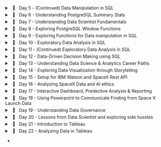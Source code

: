 <details style="margin-bottom:5px;"> 
	<br/>
    <summary> &nbsp; 📖 &nbsp; Day 5 - (Continued) Data Manipulation in SQL</summary>
<pre><code><small>🗓️  Date: 2023-02-21</small></code></pre>
<h4> Resources : </h4>
<p>Course</p>
<ul>
    <li>
        <a href="https://app.datacamp.com/learn/courses/data-manipulation-in-sql" target="_blank">Data Manipulation in SQL (Datacamp)</a>
    </li>
</ul>
<center>
    <hr style="border: 0; height: 2px; width: 80%; text-align: center;">
</center>
<h4> Summary : </h4>
<p align="justify">
    Continuing the remaining modules <a href="https://app.datacamp.com/learn/courses/data-manipulation-in-sql" target="_blank">Data Manipulation in SQL</a> course, I was able to gain insights on Simple Subqueires Joins, Correlated Subqueries (takes higher processing time), Multiple/Nested Subqueries, and Common Table Expressions (CTE). These concepts were handful in allowing to perform complex actions within SQL and gain data points that I once thought were only possible through pandas (a python library).
</p>
<p align="justify">
    However, more significantly, I learned about window functions and the various types, such as Over, Rank, Partition, and Slide, throughout this course. While I had seen it before, I had never utilized it in practice, and I am pleased that this course allowed me to do so. Aggregating on columns that aren't in the grouping columns is likely the most useful skill to have, especially when doing comparative analysis.
</p>
<center>
    <hr style="border: 0; height: 2px; width: 80%; text-align: center;">
</center>
<h4> Notes : </h4>
<details>
  <summary> &nbsp; Correlated subquery with multiple conditions</summary>

```
SELECT
    -- Select country ID, date, home, and away goals from match
    main.country_id,
    main.date,
    main.home_goal,
    main.away_goal
FROM match AS main
WHERE
    -- Filter for matches with the highest number of goals scored
    (home_goal + away_goal) >
        (SELECT MAX(home_goal + sub.away_goal)
        FROM match AS sub
        WHERE main.country_id = sub.country_id
            AND main.season = sub.season);
```

</details>

<details>
  <summary> &nbsp; Common Table Expressions</summary>

```
WITH match_list AS (
    SELECT
        country_id,
        id
    FROM match
-- Select league and count of matches from the CTE
SELECT
    l.name AS league,
    COUNT(match_list.id) AS matches
FROM league AS l
-- Join the CTE to the league table
LEFT JOIN match_list ON l.id = match_list.country_id
GROUP BY l.name;
```

</details>

<details>
  <summary> &nbsp; Window Function</summary>

```
-- Example 1 : Over function

SELECT
    m.id,
    c.name AS country,
    m.season,
    m.home_goal,
    m.away_goal,
    -- Use a window to include the aggregate average in each row
    AVG(m.home_goal + m.away_goal) OVER() AS overall_avg
FROM match AS m
LEFT JOIN country AS c ON m.country_id = c.id;


-- Example 2 : Rank function

SELECT
    l.name AS league,
    AVG(m.home_goal + m.away_goal) AS avg_goals,
    -- Rank each league according to the average goals
    RANK() OVER(ORDER BY AVG(m.home_goal + m.away_goal) DESC) AS league_rank
FROM league AS l
LEFT JOIN match AS m
ON l.id = m.country_id
WHERE m.season = '2011/2012'
GROUP BY l.name
ORDER BY league_rank;


-- Example 3 : Partition function

SELECT
    c.name,
    m.season,
    (home_goal + away_goal) AS goals,
    AVG(home_goal + away_goal)
        OVER(PARTITION BY m.season, c.name) AS season_country_avg
FROM country AS c
LEFT JOIN match AS m
ON c.id = m.country_id;


-- Example 4 : Sliding Function

SELECT
    date,
    home_goal,
    away_goal,
    -- Create a running total and running average of home goals
    SUM(home_goal) OVER(ORDER BY date
        ROWS BETWEEN UNBOUNDED PRECEDING AND CURRENT ROW) AS running_total,
    AVG(home_goal) OVER(ORDER BY date
        ROWS BETWEEN UNBOUNDED PRECEDING AND CURRENT ROW) AS running_avg
FROM match
WHERE
    hometeam_id = 9908
    AND season = '2011/2012';
```

</details>
<hr/>
</details>

<details style="margin-bottom:5px;"> 
	<br/>
    <summary> &nbsp; 📖 &nbsp; Day 6 - Understanding PostgreSQL Summary Stats </summary>
<pre><code><small>🗓️  Date: 2023-02-22</small></code></pre>
<h4> Resources : </h4>
<p>Course</p>
<ul>
    <li>
        <a href="https://www.kaggle.com/learn/advanced-sql" target="_blank">Advanced SQL (Kaggle)</a>
    </li>
    <li>
        <a href="https://app.datacamp.com/learn/courses/postgresql-summary-stats-and-window-functions" target="_blank">PostgreSQL Summary Stats and Window Functions (Datacamp)</a>
    </li>
</ul>
<p>Articles</p>
<ul>
    <li>
        <a href="https://medium.com/yavar/window-functions-in-sql-a7239bb97104" target="_blank">Window functions in SQL (Medium)</a>
    </li>
</ul>
<center>
    <hr style="border: 0; height: 2px; width: 80%; text-align: center;">
</center>
<h4> Summary : </h4>
<p align="justify">
With the continuation of window functions, I have gotten slightly familiar with the notion of window function types, particularly fetching, framing, and ranking functions, which I had practiced today. While these functions seemed intimidating at first, they turned out to be considerably easy than I had anticipated.
</p>
<p align="justify">
Beside this,  I attempted to put my knowledge into practice by answering practice questions in the "Advanced sql" section of kaggle. It was a valuable experience since I was able to accurately utilize window functions and also learn about the 'UNNEST' function to load nested and repeated data from the tables.
</p>
<center>
    <hr style="border: 0; height: 2px; width: 80%; text-align: center;">
</center>
<h4> Notes : </h4>

<details>
  <summary> &nbsp; Fetching functions</summary>

| Operator              | Description                                                       |
| --------------------- | ----------------------------------------------------------------- |
| `LAG(column, n)`      | Returns column's value at the row `n` rows before the current row |
| `LEAD(column, n)`     | Returns column's value at the row `n` rows after the current row  |
| `FIRST_VALUE(column)` | Returns the first value in table or partition                     |
| `LAST_VALUE(column)`  | Returns the last value in table or partition                      |

</details>

<details>
  <summary> &nbsp; Framing functions</summary>

| Operator            | Description                             |
| ------------------- | --------------------------------------- |
| ROW/RANGE           | Uses the given row or range as a frame. |
| PRECEDING           | Rows before the current row.            |
| UNBOUNDED PRECEDING | Return all rows before the current row. |
| UNBOUNDED FOLLOWING | Return all rows after the current row.  |
| CURRENT ROW         | Current row of query execution.         |

</details>

<details>
  <summary> &nbsp; Ranking Functions</summary>

| Operator   | Description                                                                                                       |
| ---------- | ----------------------------------------------------------------------------------------------------------------- |
| ROW_NUMBER | Unique sequential number for each row in the specified partition                                                  |
| RANK       | Unique rank number for the each distinct row within the specified partition, but equal values share same rank     |
| DENSE_RANK | Unique rank number for the each distinct row within the specified partition without skipping any duplicate values |
| NTILE      | Distribute the rows in to the rows set with a specific `n` number of groups.                                      |

</details>
<hr/>
</details>

<details style="margin-bottom:5px;"> 
	<br/>
    <summary> &nbsp; 📖 &nbsp; Day 7 - Understanding Data Scientist Fundamentals</summary>
<pre><code><small>🗓️  Date: 2023-02-23</small></code></pre>
<h4> Resources : </h4>
<p>Course</p>

<ul>
    <li>
        <a href="https://www.linkedin.com/learning/a-day-in-the-life-of-a-data-scientist/serving-the-client/" target="_blank">A Day In The Life of a Data Scientist (Linkedin Learning)</a>
    <li>
    </li>
        <a href="https://www.linkedin.com/learning/the-non-technical-skills-of-effective-data-scientists/" target="_blank">The Non-Technical Skills of Effective Data Scientists (Linkedin Learning)</a>
     <li>
    </li>
        <a href="https://www.kaggle.com/learn/pandas" target="_blank">Pandas (Kaggle)</a>
    </li>
</ul>
<center>
    <hr style="border: 0; height: 2px; width: 80%; text-align: center;">
</center>
<h4> Summary : </h4>
<p align="justify">
Taking a break from the regular SQL courses, I delved into the everyday life of a data scientist, complete with current data science issues and how data scientists manage themselves and the organizations for which they operate. I was also able to take the following course on the non-technical abilities of a successful data scientist, which addressed not just the attributes that a person should have but also the role diplomacy plays while working in a professional setting. In addition, to polish my pandas abilities, I completed a Kaggle Learn course that served as a refresher on the techniques I use on a daily basis.
</p>
<hr/>
</details>

<details style="margin-bottom:5px;"> 
	<br/>
    <summary> &nbsp; 📖 &nbsp; Day 8 - Exploring PostgreSQL Window Functions</summary>

<pre><code><small>🗓️  Date: 2023-02-24</small></code></pre>

<h4> Resources : </h4>
<p>Course</p>

- <a href="https://www.kaggle.com/learn/intro-to-programming" target="_blank">Intro to Programming (Kaggle)</a>
- <a href="https://app.datacamp.com/learn/courses/postgresql-summary-stats-and-window-functions" target="_blank">PostgreSQL Summary Stats and Window Functions (Datacamp)</a>

<center>
    <hr style="border: 0; height: 2px; width: 80%; text-align: center;">
</center>

<h4> Summary : </h4>

<p align="justify">
Leveraging the same elements in different ways has always lit up the neurons in my brain, allowing me to perceive the world in new ways. This occurred when learning how to use the aggregrate functions within the window functions to obtain new results. In fact, utilizing the same `SUM` and `AVG` functions to deliver moving totals and averages within sql itself with the assistance of frames and aggregrate functions made me leap on top of my bed.  There were so many things that sql could do that I had always assumed only pandas could accomplish. While creating sophisticated queries in pandas is faster, the execution time would be much faster if same queries were implemented directly in SQL without loading the dataset into memory.
</p>

<p align="justify">
Continuing this discovery, pivoting tables in SQL was also conceivable with `CROSSTAB`, as well as other beneficial functions like `ROLLUP`, `CUBE`, `COALESCE`, and `STRING AGG`, which would come in handy when relying only on SQL.
</p>

<center>
    <hr style="border: 0; height: 2px; width: 80%; text-align: center;">
</center>

<h4> Notes : </h4>

<details>
  <summary> &nbsp; ROW BETWEEN</summary>

Syntax
`ROWS BETWEEN [start] AND [finish]`

- `n PRECEDING` : `n` rows before the current row
- `CURRENT ROW` : the current row
- `n FOLLOWING` : `n` rows after the current row

Examples

- `ROWS BETWEEN 3 PRECEDING AND CURRENT ROW`
- `ROWS BETWEEN 4 PRECEDING AND 4 FOLLOWING`
- `ROWS BETWEEN CURRENT ROW AND 1 FOLLOWING`

</details>

<details>
  <summary> &nbsp; CROSSTAB</summary>

```
-- Before using crosstab, use the to create an extension
CREATE EXTENSION IF NOT EXISTS tablefunc;

SELECT * FROM CROSSTAB($$
    source_sql TEXT
$$) AS ct(
    column_1 DATA_TYPE_1,
    column_2 DATA_TYPE_2,
    ...,
    column_n DATA_TYPE_N
);
```

</details>

<details>
  <summary> &nbsp; ROLLUP and CUBE</summary>

The `ROLLUP` option allows to include extra rows that represent the subtotals, which are commonly referred to as super-aggregate rows, along with the grand total row.

```
SELECT
    country, warehouse, SUM(quantity)
FROM
    inventory
GROUP BY ROLLUP (country, warehouse);
```

`ROLLUP` is hierarchical, de-aggregrating from the leftmost provided column to the right-most.

```
ROLLUP (country, warehouse)     -- includes country level totals
ROLLUP (warehouse, country)     -- includes warehouse level totals
```

However, when we need all possible group-level aggregrations, we use `CUBE` which shares similar properties to `ROLLUP`.

```
CUBE (country, warehouse)       -- country country level and warehouse level, and grand total
```

</details>

<details>
  <summary> &nbsp; Useful Functions</summary>

- COALESCE

`COALESCE()` takes a list of values and returns the first non-null value, going from left to right

```
COALESCE(null, null, 1, null, 2)        -- returns 1
```

- STRING_AGG

`STRING_AGG(column, separator)` takes all the values of a column and concatenates them, with `separator` in between each value.

</details>

<center>
    <hr style="border: 0; height: 2px; width: 80%; text-align: center;">
</center>

</details>

<details style="margin-bottom:5px;"> 
	<br/>
    <summary> &nbsp; 📖 &nbsp; Day 9 - Exploring Functions for Data manipulation in SQL</summary>

<pre><code><small>🗓️  Date: 2023-02-25</small></code></pre>

<h4> Resources : </h4>
<p>Course</p>

- <a href="https://app.datacamp.com/learn/courses/functions-for-manipulating-data-in-postgresql" target="_blank">Functions for Manipulating Data in PostgreSQL (Datacamp)</a>

<center>
    <hr style="border: 0; height: 2px; width: 80%; text-align: center;">
</center>

<h4> Summary : </h4>

<p align="justify">
The focus of today's course was on data manipulation in PostgreSQL utilizing both built-in and user-defined functions. The built-in functions of PostgreSQL included common data types and their casts, date/time functions and operators, and string parsing and manipulation functions. While the most of the operators were familiar, I learned about several new ones, such as `INTERVAL` and `INITCAP`. Nevertheless, the postgreSQL extensions and full-text search capabilities were entirely new subjects, particularly `tsvector` (text search vector) to execute a full text search beyond the scope of the 'LIKE' operator. Knowing that PostgreSQL offers built-in extensions such as fuzzy string matching through 'levenshtein' and'similarity' blew my mind as I had previously only used it in Python. Learning the syntax to develop my own functions was also quite instructive. Overall, it was a productive weekend spent learning more about PostgreSQL.
</p>

<center>
    <hr style="border: 0; height: 2px; width: 80%; text-align: center;">
</center>

<h4> Notes : </h4>

<details>
  <summary> &nbsp; INFORMATION_SCHEMA</summary>

`INFORMATION_SCHEMA` provides access to database metadata, information about the MySQL server such as the name of a database or table, the data type of a column, or access privileges.

```
-- Example 1 : Extracting all table names from system database
SELECT table_name, table_type
FROM INFORMATION_SCHEMA.TABLES
WHERE table_schema = 'public';

-- Example 2 : Extracting column data types from table
SELECT
    column_name,
    data_type
FROM INFORMATION_SCHEMA.COLUMNS
WHERE table_name = 'actor';
```

</details>

<details>
  <summary> &nbsp; INTERVAL </summary>

`INTERVAL` data type allows to store and manipulate a period of time in years, months, days, hours, minutes, seconds, etc.

```
INTERVAL '3 days'                       -- goes forward in time
INTERVAL '2 months ago';                -- goes back in time due to the keyword 'ago'
INTERVAL '3 hours 20 minutes';

-- Example 1 : Addition of timeframe
SELECT rental_date + INTERVAL '2 days' as expected_return
FROM rental;

-- Example 2: Conversion of column to interval
SELECT INTERVAL '1' day * rental_duration
FROM rental
```

</details>

<details>
  <summary> &nbsp; DATETIME Operators </summary>

| Operator                        | Description                                                                                                   |
| ------------------------------- | ------------------------------------------------------------------------------------------------------------- |
| AGE()                           | Subtract with current_date (at midnight) when empty and with the other arguments when two values are provided |
| NOW()                           | Get current timestamp with microsecond precision                                                              |
| CURRENT_TIMESTAMP()             | Gets similar timestamp to now but allows precision parameter to round off seconds                             |
| CURRENT_DATE/CURRENT_TIME       | Get current date and time                                                                                     |
| EXTRACT(`field` from `source`)  | Get subfield                                                                                                  |
| DATE_PART('`field`', `source`)  | Get subfield (equivalent to extract)                                                                          |
| DATE_TRUNC('`field`', `source`) | Truncate timestamp or interval data types with precision                                                      |
| ISFINITE()                      | Test for finite date, time and interval (not +/-infinity)                                                     |

</details>

<details>
  <summary> &nbsp; STRING Operators </summary>

| Operator                                               | Description                                                                                              |
| ------------------------------------------------------ | -------------------------------------------------------------------------------------------------------- | --------------------------------- | ------------------------------ |
| UPPER/LOWER(`source`)                                  | Converts column to upper or lower case                                                                   |
| INITCAP(`source`)                                      | Converts column to title case                                                                            |
| REPLACE(`source`, '`find_string`', '`replace_string`') | Replaces the source string with the replacement string                                                   |
| REVERSE(`source`)                                      | Reverses the string                                                                                      |
| LENGTH(`source`)                                       | Extract the length of the string                                                                         |
| POSITION('`char`' IN `source`)                         | Extract the first position of a character in a string                                                    |
| LEFT(`source`, `n`)                                    | Extract the `n` number of characters from left side of the given source                                  |
| RIGHT(`source`, `n`)                                   | Extract the `n` number of characters from right side of the given source                                 |
| SUBSTRING(`source`, `start`, `length`)                 | Extract a string containing a specific number of characters from a particular position of a given string |
| TIRM([leading                                          | trailing                                                                                                 | both] [characters] FROM `source`) | Removes characters from source |
| LPAD(`source`, `n`, `char`)                            | Left-pads a string with another string, to a certain length                                              |
| RPAD(`source`, `n`, `char`)                            | Right-pads a string with another string, to a certain length                                             |

</details>

<details>
  <summary> &nbsp; FULL TEXT Search </summary>

- Basic Search
  `to_tsvector(text)` : performs normalization and creates a list of tokens
  `to_tsquery(string)` : accepts a list of words that will be checked against the normalized vector
  `@@` : check if `tsquery` matches `tsvector`

```
-- Example 1 : Check if the title contains 'elf'
SELECT title, description
FROM film
WHERE to_tsvector(title) @@ to_tsquery('elf');
```

- Fuzzystring

```
-- Enable the fuzzystrmatch extension
CREATE EXTENSION IF NOT EXISTS fuzzystrmatch;
-- Confirm that fuzzystrmatch has been enabled
SELECT extname FROM pg_extension;

SELECT levenshtein('hello', 'jelly');       -- number of edits required to be a perfect match
SELECT similarity('hello', 'jelly');        -- similarity between two strings from 0 to 1
```

</details>

<details>
  <summary> &nbsp; User Defined Data Types </summary>

Enumerated Data Types

- Allows to create list of values that will not change

```
CREATE TYPE dayofweek AS
ENUM('Monday', 'Tuesday', 'Wednesday', 'Thursday', 'Friday', 'Saturday', 'Sunday');

-- Check
SELECT typname, typcategory
FROM pg_type
WHERE typname='dayofweek';
```

</details>

<details>
  <summary> &nbsp; User Defined Functions </summary>

```
CREATE FUNCTION squared(i integer) RETURNS integer AS $$
    BEGIN
        RETURN i * i;
    END;
$$ LANGUAGE plpgsql;
```

</details>

<center>
    <hr style="border: 0; height: 2px; width: 80%; text-align: center;">
</center>

</details>

<details style="margin-bottom:5px;"> 
	<br/>
    <summary> &nbsp; 📖 &nbsp; Day 10 - Exploratory Data Analysis in SQL</summary>

<pre><code><small>🗓️  Date: 2023-02-27</small></code></pre>

<h4> Resources : </h4>
<p>Course</p>

- <a href="https://app.datacamp.com/learn/courses/exploratory-data-analysis-in-sql" target="_blank">Exploratory Data Analysis in SQL (Datacamp)</a>

<center>
    <hr style="border: 0; height: 2px; width: 80%; text-align: center;">
</center>

<h4> Summary : </h4>

<p align="justify">
Breaking the usual heavy dosage of study sessions, this particular course covered about the usage of relationship diagrams, constraints (primary key, foreign key, unique and not null), and data types for the columns. The most significant functions from this course are 'corr' and 'percentile desc,' which allow you to get correlation and discrete value from a percentile. Moreover, temporary tables were a notion I had heard of but had never used in practice, and this course was a huge help in reinforcing the concept of breaking large queries into smaller chunks.
</p>

<center>
    <hr style="border: 0; height: 2px; width: 80%; text-align: center;">
</center>

<h4> Notes : </h4>

<details>
  <summary> &nbsp; CAST Function</summary>

```
-- Cast Function syntax
SELECT CAST (value AS value_type);

-- Alternate Cast Function with :: notation
SELECT value::new_type;

--  Example 1 : Casting float to integer
SELECT CAST (3.7 AS integer);
```

</details>

<details>
  <summary> &nbsp; Series</summary>

```
-- Example 1 : Basic series
SELECT generate_series(1, 10, 2);

-- Example 2 : Float series
SELECT generate_series(0, 1, 0.1);
```

</details>

<details>
  <summary> &nbsp; Summary functions</summary>

| Function                                                            | Description                                                                       |
| ------------------------------------------------------------------- | --------------------------------------------------------------------------------- |
| CORR(`source1`,`source2`)                                           | Returns the correlation between two columns                                       |
| percentile_disc(`percentile`) WITHIN GROUP (ORDER BY `column_name`) | Returns the value representing the percentile of the column using discrete method |

</details>

<details>
  <summary> &nbsp; Temporary Tables</summary>

```
-- Dropping the table
DROP TABLE IF EXISTS table_name

-- Create a temporary table
CREATE TEMP TABLE table_name AS
SELECT column1, column2
FROM table;
```

</details>

<center>
    <hr style="border: 0; height: 2px; width: 80%; text-align: center;">
</center>

</details>

<details style="margin-bottom:5px;"> 
	<br/>
    <summary> &nbsp; 📖 &nbsp; Day 11 - (Continued) Exploratory Data Analysis in SQL</summary>

<pre><code><small>🗓️  Date: 2023-02-28</small></code></pre>

<h4> Resources : </h4>
<p>Course</p>

- <a href="https://app.datacamp.com/learn/courses/exploratory-data-analysis-in-sql" target="_blank">Exploratory Data Analysis in SQL (Datacamp)</a>

<center>
    <hr style="border: 0; height: 2px; width: 80%; text-align: center;">
</center>

<h4> Summary : </h4>

<p align="justify">
The remaining modules of the course delved into the topic of character types in PostgreSQL, specifically character, varchar, and text. It also covered common challenges that arise when grouping categorical variables and dealing with unstructured text data. The modules included exercises on data cleaning such as dealing with cases and white spaces, as well as data manipulation techniques such as splitting strings using delimiters and concatenating multiple strings. Additionally, the course covered working with date and timestamps to create complex queries through series.
</p>

<center>
    <hr style="border: 0; height: 2px; width: 80%; text-align: center;">
</center>

<h4> Notes : </h4>

<details>
  <summary> &nbsp; Series Generation</summary>

```
-- Syntax
SELECT generate_series(from, to, interval);

-- Example 1
SELECT generate_series('2018-01-01', '2018-01-15', '2 days'::interval)
```

</details>

<center>
    <hr style="border: 0; height: 2px; width: 80%; text-align: center;">
</center>

</details>

<details style="margin-bottom:5px;"> 
	<br/>
    <summary> &nbsp; 📖 &nbsp; Day 12 - Data-Driven Decision Making using SQL</summary>

<pre><code><small>🗓️  Date: 2023-03-01</small></code></pre>

<h4> Resources : </h4>
<p>Course</p>

- <a href="https://app.datacamp.com/learn/courses/data-driven-decision-making-in-sql" target="_blank">Data-Driven Decision Making in SQL(Datacamp)</a>

Project

- <a href="https://app.datacamp.com/learn/projects/1413" target="_blank">When Was the Golden Age of Video Games?(Datacamp)</a>

<center>
    <hr style="border: 0; height: 2px; width: 80%; text-align: center;">
</center>

<h4> Summary : </h4>

<p align="justify">
With all the skills that I had accumilated so far, it was only about implementing them. While a proper implementation is yet to come, I could still practice within a real evironment through the course "Data-Driven Decision Making in SQL" and the project "When Was the Golden Age of Video Games?". These allowed me to use all of the concepts from data cleaning, manipulation to aggregration and concentrated on using groupings, joins and pivots to create complex tables. Today marks the end of the career track, and I'm over the moon with all the knowledge I've gained in these 12 days. Yay for learning!
</p>

<center>
    <hr style="border: 0; height: 2px; width: 80%; text-align: center;">
</center>

</details>

<details style="margin-bottom:5px;"> 
	<br/>
    <summary> &nbsp; 📖 &nbsp; Day 13 - Understanding Data Science & Analytics Career Paths</summary>

<pre><code><small>🗓️  Date: 2023-03-02</small></code></pre>

<h4> Resources : </h4>
<p>Course</p>

- <a href="https://www.linkedin.com/learning/data-science-analytics-career-paths-certifications-first-steps-2018/welcome" target="_blank">Data Science & Analytics Career Paths & Certifications: First Steps (LinkedIn Learning)</a>

<center>
    <hr style="border: 0; height: 2px; width: 80%; text-align: center;">
</center>

<h4> Summary : </h4>

<p align="justify">
Before diving into the world of mathematica, I needed to grasp the foundations that I would need to build as a Data Analyst. Attending the LinkedIn Learning career course "Data Science & Analytics Career Pathways & Certifications" was quite beneficial in this regard. It began by discussing the applications of data science, such as fraud detection, social media analytics, disease control, dating services, simulations, climate research, and network security. It also discussed the abilities required to be relevant in the sector. Data mining, machine learning, natural language processing, statistics, and visualization were among the crucial skills mentioned. It also discussed certificates that can help advance one's career and establish one as a specialist in a particular subject. Overall, the course was beneficial in aiding comprehension of the principles of being relevant in the ever-changing world of data science.
</p>

<center>
    <hr style="border: 0; height: 2px; width: 80%; text-align: center;">
</center>

</details>

<details style="margin-bottom:5px;"> 
	<br/>
    <summary> &nbsp; 📖 &nbsp; Day 14 - Exploring Data Visualization through Storytelling</summary>

<pre><code><small>🗓️  Date: 2023-03-03</small></code></pre>

<h4> Resources : </h4>
<p>Course</p>

- <a href="https://www.linkedin.com/learning/data-visualization-storytelling/the-art-of-storytelling" target="_blank">Data Visualization: Storytelling (LinkedIn Learning)</a>

<center>
    <hr style="border: 0; height: 2px; width: 80%; text-align: center;">
</center>

<h4> Summary : </h4>

<p align="justify">
As visualizing data through narrative storytelling is one of the most crucial skills for a data analyst to have,  which sets them apart from their colleagues. I took a data visualization course that included story structure and its components (begining, middle, end, plot, protagonist, problem and transformation). It also demonstrated the use of flow diagrams to successfully represent linear data flow for effective story telling.

Most notably, the course taught the principles of learning to demonstrate your analytic abilities utilizing the 4x4 progressive depth model:

- The watercooler moment

  - The initial attention grabber determines whether or not individuals are interested in learning more.
  - Example: Image or headline.

- The cafe content

  - Example : Blog post or short article

- The research library

  - Research portion, such as a PDF document.

- The Lab Experience
  - Interactive dashboard where data aficionados can examine the content and tinker to answer their in-depth questions

</p>

<center>
    <hr style="border: 0; height: 2px; width: 80%; text-align: center;">
</center>

</details>

<details style="margin-bottom:5px;"> 
	<br/>
    <summary> &nbsp; 📖 &nbsp; Day 15 - Setup for IBM Watson and SpaceX Rest API</summary>

<pre><code><small>🗓️  Date: 2023-03-05</small></code></pre>

<h4> Resources : </h4>
<p>Course</p>

- <a href="https://www.coursera.org/learn/applied-data-science-capstone/" target="_blank">Applied Data Science Capstone: Week 1 (Coursera)</a>

<center>
    <hr style="border: 0; height: 2px; width: 80%; text-align: center;">
</center>

<h4> Summary : </h4>

<p align="justify">
I took a break from learning today to prepare for the journey ahead! I made my own IBM account and configured Watson Studio to publish notebooks directly to my GitHub repository. I also explored in the world of SpaceX's rest API in order to extract useful data for future projects. We can get so enthused in learning new things that we forget to take a deep breath and get organized. However, not today.
</p>

<center>
    <hr style="border: 0; height: 2px; width: 80%; text-align: center;">
</center>

</details>

<details style="margin-bottom:5px;"> 
	<br/>
    <summary> &nbsp; 📖 &nbsp; Day 16 - Analyzing SpaceX Data and AI ethics</summary>

<pre><code><small>🗓️  Date: 2023-03-06</small></code></pre>

<h4> Resources : </h4>
<p>Course</p>

- <a href="https://www.kaggle.com/learn/intro-to-ai-ethics" target="_blank">Intro to AI Ethics (Kaggle)</a>
- <a href="https://www.coursera.org/learn/applied-data-science-capstone/" target="_blank">Applied Data Science Capstone: Week 1 & 2 (Coursera)</a>

<center>
    <hr style="border: 0; height: 2px; width: 80%; text-align: center;">
</center>

<h4> Summary : </h4>

<p align="justify">
Building on yesterday's exploration, today was all about extracting launch data from SpaceX using requests and beautiful soup. The objective was to determine the fruitfulness of starting a new business for a hypothetical company, SpaceY. During the course, I delved into the concepts of Exploratory Data Analysis and Feature Engineering, utilizing both python and SQL to analyze the data. Wrapping up with data science, I visually represented our findings using scatterplots and barplots to identify factors such as landing site, booster, and payload mass that can contribute to a higher success rate.
</p>

<p align="justify">
Aside from that, I took an AI ethics course and was introduced to Human-Centered-Design for AI and its significance. It not only helped me assess whether a project is worth transitioning to be done under AI, but it also helped me grasp that AI systems are more effective when they work alongside people rather than independently. Also, I learned about the numerous types of biases and fairness that can emerge in an ML model when biased data/model is used, as garbage in, garbage out.
</p>

<center>
    <hr style="border: 0; height: 2px; width: 80%; text-align: center;">
</center>

<h4> Notes : </h4>

<details>
  <summary> &nbsp; Six Types of Bias</summary>

<br/>

- Historical Bias
  - Occurs when the state of the world in which the data was generated is flawed.
- Representation bias
  - Occurs when building datasets for training a model, if those datasets poorly represent the people that the model will serve.
  - Example : if the dataset used to train the models exclude darker skin tones.
- Measurement bias
  - Occurs when the accuracy of the data varies across groups.
  - This can happen when working with proxy variables (variables that take the place of a variable that cannot be directly measured), if the quality of the proxy varies in different groups.
  - Example : if the measurement apparatus shows reduced performance with dark skin tones.
- Aggregation bias
  - Occurs when groups are inappropriately combined, resulting in a model that does not perform well for any group or only performs well for the majority group.
  - This is often not an issue, but most commonly arises in medical applications.
- Evaluation bias
  - Occurs when evaluating a model.
  - If the benchmark data (used to compare the model to other models that perform similar tasks) does not represent the population that the model will serve.
  - Example : if the dataset used to benchmark the model excludes darker skin tones.
- Deployment bias
  - Occurs when the problem the model is intended to solve is different from the way it is actually used.
  - If the end users don’t use the model in the way it is intended, there is no guarantee that the model will perform well.

</details>

<img src="./images/bias.png" alt="types of bias">
<br/>

<details>
  <summary> &nbsp; Four fairness criteria</summary>

<br/>

- Demographic parity / statistical parity
  - It says the model is fair if the composition of people who are selected by the model matches the group membership percentages of the applicants.
- Equal opportunity fairness
  - It ensures that the proportion of people who should be selected by the model ("positives") that are correctly selected by the model is the same for each group.
  - We refer to this proportion as the true positive rate (TPR) or sensitivity of the model.
- Equal accuracy
  - It is the percentage of correct classifications (people who should be denied and are denied, and people who should be approved who are approved) should be the same for each group.
  - If the model is 98% accurate for individuals in one group, it should be 98% accurate for other groups.
- Group unaware / Fairness through unawareness
  - Group unaware fairness removes all group membership information from the dataset.
  - For instance, we can remove gender data to try to make the model fair to different gender groups.
  - Similarly, we can remove information about race or age.

</details>

<center>
    <hr style="border: 0; height: 2px; width: 80%; text-align: center;">
</center>

</details>

<details style="margin-bottom:5px;"> 
	<br/>
    <summary> &nbsp; 📖 &nbsp; Day 17 - Interactive Dashboard, Predective Analysis & Reporting</summary>

<pre><code><small>🗓️  Date: 2023-03-07</small></code></pre>

<h4> Resources : </h4>
<p>Course</p>

- <a href="https://www.coursera.org/learn/applied-data-science-capstone/" target="_blank">Applied Data Science Capstone: Week 3, 4 & 5 (Coursera)</a>

<center>
    <hr style="border: 0; height: 2px; width: 80%; text-align: center;">
</center>

<h4> Summary : </h4>

<p align="justify">
After completing exploratory data analysis, I delved into creating an interactive dashboard with plolty dash and folium to facilitate in real-time data analysis. It was a good refresher on the concept of dash callbacks to help translate user inputs and update existing charts based on those inputs. In addition, as part of the course, I touched on predictive analysis to determine the optimum model and hyperparameters needed to develop a model capable of predicting the launch's success rate. To do this, I used Preprocessing, GridSearchCV, LogisticRegression, DecisionTreeClassifier, and KNeighborsClassifier to help automate model selection, as well as a confusion matrix to evaluate true accuracy much more clearly.
</p>

<p align="justify">
With plenty of time left in the day, I investigated the creation of an effective data analysis report and its components. While data reports vary depending on the use and data included, I was able to get a general idea of how a data report should look through the course.
</p>

<center>
    <hr style="border: 0; height: 2px; width: 80%; text-align: center;">
</center>

<h4> Notes : </h4>

<details>
  <summary> &nbsp; Elements of Data Finding Report</summary>

<br/>

- Cover Page
  - Contains: Title, Date and Name of the presenter
- Executive Summary
  - Briefly explain the details
  - Considered a stand-alone document
  - No new information should be presented except from the main points
- Table of Contents
- Introduction
  - Nature of the analysis
  - States the problem
  - States questions for analysis
- Methodology
  - Explains the data sources
  - Outlines the plan for the collected data
- Results
  - Deatils of data collection
  - How data was organized?
  - How data was analyzed?
  - Charts and graphs to show crucial finding
- Discussion
  - Engage the audience
- Conclusion
  - Conclusion of the report finding, reiterating the problem given in introduction
  - Overall summary of the findings
  - Outcome of the analysis
  - Any steps taken in future
- Appendix
  - Information that didn't fit in the report
  - Resources and references

</details>

<center>
    <hr style="border: 0; height: 2px; width: 80%; text-align: center;">
</center>

</details>

<details style="margin-bottom:5px;"> 
	<br/>
    <summary> &nbsp; 📖 &nbsp; Day 18 - Using Powerpoint to Communicate Finding from Space X Launch Data </summary>

<pre><code><small>🗓️  Date: 2023-03-08</small></code></pre>

<h4> Resources : </h4>
<p>Course</p>

- <a href="https://www.coursera.org/learn/applied-data-science-capstone/" target="_blank">Applied Data Science Capstone: Week 5 (Coursera)</a>

<center>
    <hr style="border: 0; height: 2px; width: 80%; text-align: center;">
</center>

<h4> Summary : </h4>

<p align="justify">
After a thorough analysis of Space X's launches, it was time to predict the first stage's successful landing to give competition to the likes of Space X with the assistance of Company Y. Armed with a lengthy 50-page presentation, a combination of online resources and a dash of personal passion was instrumental in completing the task, and in the process, honed valuable presentation creation skills. In addition, the power of context cannot be overstated, as it aided in comprehending the insights more easily, with an executive summary for those uninterested in the subject matter. All in all, it was a remarkable learning experience that showcased the importance of a compelling narrative and a comprehensive overview for maximum impact.  
</p>

<center>
    <hr style="border: 0; height: 2px; width: 80%; text-align: center;">
</center>

</details>

<details style="margin-bottom:5px;"> 
	<br/>
    <summary> &nbsp; 📖 &nbsp; Day 19 - Understanding Data Governance </summary>

<pre><code><small>🗓️  Date: 2023-03-09</small></code></pre>

<h4> Resources : </h4>
<p>Course</p>

- <a href="https://www.linkedin.com/learning/learning-data-governance-14224082/data-governance-affects-everyone" target="_blank">Learning Data Governance (LinkedInLearning)</a>

<center>
    <hr style="border: 0; height: 2px; width: 80%; text-align: center;">
</center>

<h4> Summary : </h4>

<p align="justify">
In the data governance course, I gained insights into the significance of efficient data management in organizations. The course taught me that data governance involves creating and enforcing policies, procedures, and standards to manage data assets of an organization, which includes data privacy, quality, security, and access. A crucial lesson that I learned was how data governance plays a critical role in ensuring the trustworthiness and correctness of an organization's data. It enables high-quality data that can be relied upon to drive decision-making processes. Moreover, data governance can also aid organizations in complying with regulatory obligations related to data privacy and security.
</p>

<center>
    <hr style="border: 0; height: 2px; width: 80%; text-align: center;">
</center>

<h4> Notes : </h4>

<details>
  <summary> &nbsp; Principles of Data Governance</summary>

<br/>

- Transparency
  - All data governance processes implemented throughout your organisation should exhibit the utmost transparency.
- Accountability
  - Ownership and accountability has to be applied across the organisation for the data being collected and stored by the individuals.
- Standardization
  - Any successful data governance process will need to define and abide by standardised rules and regulations to protect their data and to ensure it is used in accordance with all relevant external regulations (such as the GDPR).

</details>

<center>
    <hr style="border: 0; height: 2px; width: 80%; text-align: center;">
</center>

</details>

<details style="margin-bottom:5px;"> 
	<br/>
    <summary> &nbsp; 📖 &nbsp; Day 20 - Lessons from Data Scientist and exploring side hussles </summary>

<pre><code><small>🗓️  Date: 2023-03-10</small></code></pre>

<h4> Resources : </h4>
<p>Course</p>

- <a href="https://www.linkedin.com/learning/lessons-from-data-scientists/insights-to-excel-in-data-science" target="_blank">Lessons from Data Scientists (LinkedInLearning)</a>
- <a href="https://www.linkedin.com/learning/side-hustle-strategies-for-data-science-and-analytics-experts/effectively-combining-data-science-and-being-an-entrepreneur" target="_blank">Side Hustle Strategies for Data Science and Analytics Experts (LinkedInLearning)</a>

<center>
    <hr style="border: 0; height: 2px; width: 80%; text-align: center;">
</center>

<h4> Summary : </h4>

<p align="justify">
Six individuals, each with their unique experiences in data, shared their stories through the course. These narratives covered their journeys starting out in data analytics, the inspiration behind their work, the impact of their contributions on the organization, their current endeavors, and practical advice based on their experiences. One of the prominent discussions was about the ethical considerations that data scientists face while conducting an analysis, where certain data points may conflict with their personal values. However, what had a significant impact on my outlook towards the data science field was gaining insights about the industry and the people involved in it during the course.
</p>

<p align="justify">
In addition to my current pursuits, I have become interested in side hustle strategies for data science. The monotony of only having one job motivated me to seek out new opportunities to expand my abilities and skills. I discovered a range of options such as writing, training, consulting, attending conferences, and engaging with academics. These activities may include co-authoring a book, writing a chapter in a second edition, providing training in R or Python during free time, through in-site or online classes. These endeavors not only benefit the individual but can also contribute to growing the data science industry. As one gains expertise, opportunities such as giving speeches at conferences and consulting with organizations can lead to expanding networks and discovering new possibilities. It's important to note that if one is currently involved in academics as a student or teacher, there are resources beyond the classroom that can be taken advantage of, such as university libraries and websites like GitHub Education. By making the most of what is available and staying informed about the latest tools and patterns in data analytics, one can continue to expand their knowledge and skills in this new and exciting field.
</p>

<center>
    <hr style="border: 0; height: 2px; width: 80%; text-align: center;">
</center>

</details>

<details style="margin-bottom:5px;"> 
	<br/>
    <summary> &nbsp; 📖 &nbsp; Day 21 - Introduction to Tableau </summary>

<pre><code><small>🗓️  Date: 2023-03-19</small></code></pre>

<h4> Resources : </h4>
<p>Course</p>

- <a href="https://app.datacamp.com/learn/courses/introduction-to-tableau" target="_blank">Introduction to Tableau (Datacamp)</a>

<center>
    <hr style="border: 0; height: 2px; width: 80%; text-align: center;">
</center>

<h4> Summary : </h4>

<p align="justify">
Today marks the first day of my journey into the world of Tableau, following a 7-day break from my usual learning streak. I began my day by loading workbooks and familiarizing myself with the navigation of Tableau through the menu pane and tool bar. Next, I dove into the world of sorting and various types of filters (extract filter, data source filter, context filter, dimension filter, and measure filter) in Tableau. I then proceeded to using aggregration and creating custom columns using calculated fields that leverage the inbuilt functions within Tableau. Moving on, I explored the topic of creating visualizations on geo maps using geocoding. I was thrilled to see how easy it was to map data and extract meaningful insights based on the location of the data points. I also learned how to work with dates and create reference lines, trend lines, and forecasting using Tableau. Finally, I learned how to convey my findings with dashboards and stories in Tableau.
</p>

<p align="justify">
Overall, it was an interesting and exciting day of learning to fully comprehend the tool that has/can significantly decrease my burden by providing rapid visualizations that would take hours to complete in Python. I'm looking forward to applying these skills to real-world scenarios and deepening my knowledge in the days to come.
</p>

<center>
    <hr style="border: 0; height: 2px; width: 80%; text-align: center;">
</center>

<h4> Notes : </h4>

<details>
  <summary> &nbsp; Data roles in Tableau</summary>

<br/>

- Discrete dimension
  - Common, colored in blue
  - Finite amount of values
  - Can't be aggregated
  - Example: Eye color, Gender, etc.
- Discrete measure
  - Not common, colored in blue
  - Finite amount of values
  - Can be aggregated
  - Example: Shoe size, Age, etc.
- Continuous dimension
  - Not common, colored in green
  - Infinite amount of values
  - Can't be aggregated
  - Example: Date, etc.
- Continuous measure
  - Common, colored in green
  - Infinite amount of values
  - Can be aggregated
  - Example: Height, Weight, etc.

</details>
<hr/>
</details>

<details style="margin-bottom:5px;"> 
	<br/>
    <summary> &nbsp; 📖 &nbsp; Day 22 - Analyzing Data in Tableau </summary>
<pre><code><small>🗓️  Date: 2023-03-20</small></code></pre>
<h4> Resources : </h4>
<p>Course</p>
<ul>
    <li>
        <a href="https://app.datacamp.com/learn/courses/analyzing-data-in-tableau" target="_blank">Analyzing Data in Tableau (Datacamp)</a>
    </li>
</ul>
<center>
    <hr style="border: 0; height: 2px; width: 80%; text-align: center;">
</center>
<h4> Summary : </h4>
<p align="justify">
Preparing for Analysis
Exploring visualizations
Mapping analysis
Groups, sets and parameters
</p>
<hr/>
</details>



<ul>
    <li>
    </li>
</ul>